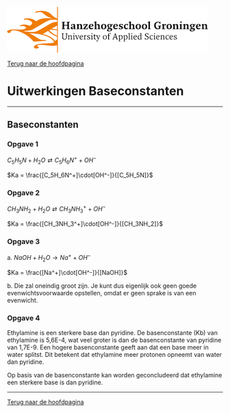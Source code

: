 ![Hanze](../hanze/hanze.png)

[Terug naar de hoofdpagina ](../index.md)

# Uitwerkingen Baseconstanten 

---

## Baseconstanten

### Opgave 1

$C_5H_5N + H_2O \rightleftarrows C_5H_6N^+ + OH^-$

$Ka = \frac{[C_5H_6N^+]\cdot[OH^-]}{[C_5H_5N]}$

### Opgave 2

$CH_3NH_2 + H_2O \rightleftarrows CH_3NH_3^+ + OH^-$

$Ka = \frac{[CH_3NH_3^+]\cdot[OH^-]}{[CH_3NH_2]}$

### Opgave 3

a. $NaOH + H_2O \rightarrow Na^+ + OH^-$

$Ka = \frac{[Na^+]\cdot[OH^-]}{[NaOH]}$

b. Die zal oneindig groot zijn. Je kunt dus eigenlijk ook geen goede evenwichtsvoorwaarde opstellen, omdat er geen sprake is van een evenwicht.  

### Opgave 4

Ethylamine is een sterkere base dan pyridine. De basenconstante (Kb) van ethylamine is 5,6E-4, wat veel groter is dan de basenconstante van pyridine van 1,7E-9. Een hogere basenconstante geeft aan dat een base meer in water splitst. Dit betekent dat ethylamine meer protonen opneemt van water dan pyridine.

Op basis van de basenconstante kan worden geconcludeerd dat ethylamine een sterkere base is dan pyridine.


--- 

[Terug naar de hoofdpagina ](../index.md)

<script type="text/x-mathjax-config">
  MathJax.Hub.Config({
    tex2jax: {
      inlineMath: [ ['$','$'], ["\\(","\\)"] ],
      processEscapes: true
    }
  });
</script>
    
<script type="text/javascript"
        src="https://cdn.mathjax.org/mathjax/latest/MathJax.js?config=TeX-AMS-MML_HTMLorMML">
</script>